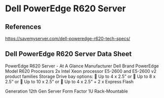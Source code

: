 # Dell PowerEdge R620 Server

## References

https://savemyserver.com/dell-poweredge-r620-tech-specs/

## Dell PowerEdge R620 Server Data Sheet

PowerEdge R620 Server - At A Glance
Manufacturer	Dell
Brand	PowerEdge
Model	R620
Processors	2x Intel Xeon processor E5-2600 and E5-2600 v2 product families
Storage	
Drive bay options:
 Up to 4 x 2.5” or
 Up to 8 x 2.5” or
 Up to 10 x 2.5” or
 Up to 4 x 2.5” + 2 x Express
Flash

Generation	12th Gen Server
Form Factor	1U Rack-Mountable


